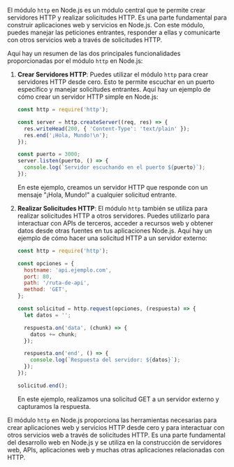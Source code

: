 El módulo `http` en Node.js es un módulo central que te permite crear servidores HTTP y realizar solicitudes HTTP. Es una parte fundamental para construir aplicaciones web y servicios en Node.js. Con este módulo, puedes manejar las peticiones entrantes, responder a ellas y comunicarte con otros servicios web a través de solicitudes HTTP.

Aquí hay un resumen de las dos principales funcionalidades proporcionadas por el módulo `http` en Node.js:

1. **Crear Servidores HTTP**:
   Puedes utilizar el módulo `http` para crear servidores HTTP desde cero. Esto te permite escuchar en un puerto específico y manejar solicitudes entrantes. Aquí hay un ejemplo de cómo crear un servidor HTTP simple en Node.js:

   ```javascript
   const http = require('http');

   const server = http.createServer((req, res) => {
     res.writeHead(200, { 'Content-Type': 'text/plain' });
     res.end('¡Hola, Mundo!\n');
   });

   const puerto = 3000;
   server.listen(puerto, () => {
     console.log(`Servidor escuchando en el puerto ${puerto}`);
   });
   ```

   En este ejemplo, creamos un servidor HTTP que responde con un mensaje "¡Hola, Mundo!" a cualquier solicitud entrante.

2. **Realizar Solicitudes HTTP**:
   El módulo `http` también se utiliza para realizar solicitudes HTTP a otros servidores. Puedes utilizarlo para interactuar con APIs de terceros, acceder a recursos web y obtener datos desde otras fuentes en tus aplicaciones Node.js. Aquí hay un ejemplo de cómo hacer una solicitud HTTP a un servidor externo:

   ```javascript
   const http = require('http');

   const opciones = {
     hostname: 'api.ejemplo.com',
     port: 80,
     path: '/ruta-de-api',
     method: 'GET',
   };

   const solicitud = http.request(opciones, (respuesta) => {
     let datos = '';

     respuesta.on('data', (chunk) => {
       datos += chunk;
     });

     respuesta.on('end', () => {
       console.log(`Respuesta del servidor: ${datos}`);
     });
   });

   solicitud.end();
   ```

   En este ejemplo, realizamos una solicitud GET a un servidor externo y capturamos la respuesta.

El módulo `http` en Node.js proporciona las herramientas necesarias para crear aplicaciones web y servicios HTTP desde cero y para interactuar con otros servicios web a través de solicitudes HTTP. Es una parte fundamental del desarrollo web en Node.js y se utiliza en la construcción de servidores web, APIs, aplicaciones web y muchas otras aplicaciones relacionadas con HTTP.